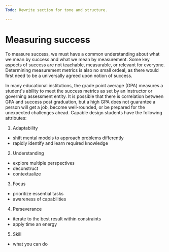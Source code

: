 ```yaml
---
Todo: Rewrite section for tone and structure.

---
```


# Measuring success

To measure success, we must have a common understanding about what we mean by success and what we mean by measurement. Some key aspects of success are not teachable, measurable, or relevant for everyone. Determining measurement metrics is also no small ordeal, as there would first need to be a universally agreed upon notion of success.

In many educational institutions, the grade point average (GPA) measures a student's ability to meet the success metrics as set by an instructor or governing assessment entity. It is possible that there is correlation between GPA and success post graduation, but a high GPA does not guarantee a person will get a job, become well-rounded, or be prepared for the unexpected challenges ahead. Capable design students have the following attributes:
 
 1. Adaptability
   - shift mental models to approach problems differently
   - rapidly identify and learn required knowledge 
 2. Understanding
   - explore multiple perspectives
   - deconstruct
   - contextualize
 3. Focus
   - prioritize essential tasks
   - awareness of capabilities
 4. Perseverance
   - iterate to the best result within constraints
   - apply time an energy
 5. Skill
   - what you can do